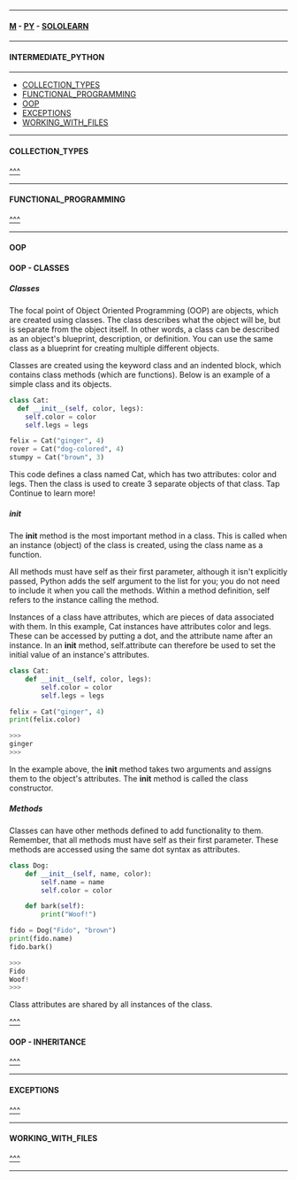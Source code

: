 
---

#### [M](https://github.com/ttltrk/TTT/blob/master/menu.md) - [PY](https://github.com/ttltrk/TTT/blob/master/PY/PY.md) - [SOLOLEARN](https://github.com/ttltrk/TTT/blob/master/PY/SOLOLEARN/SOLOLEARN.md)

---

#### INTERMEDIATE_PYTHON

---

* [COLLECTION_TYPES](#COLLECTION_TYPES)
* [FUNCTIONAL_PROGRAMMING](#FUNCTIONAL_PROGRAMMING)
* [OOP](#OOP)
* [EXCEPTIONS](#EXCEPTIONS)
* [WORKING_WITH_FILES](#WORKING_WITH_FILES)

---

#### COLLECTION_TYPES

[^^^](#INTERMEDIATE_PYTHON)

---

#### FUNCTIONAL_PROGRAMMING

[^^^](#INTERMEDIATE_PYTHON)

---

#### OOP

#### OOP - CLASSES

##### Classes

The focal point of Object Oriented Programming (OOP) are objects, which are created using classes.
The class describes what the object will be, but is separate from the object itself. In other words, a class can be described as an object's blueprint, description, or definition.
You can use the same class as a blueprint for creating multiple different objects.

Classes are created using the keyword class and an indented block, which contains class methods (which are functions).
Below is an example of a simple class and its objects.

```py
class Cat:
  def __init__(self, color, legs):
    self.color = color
    self.legs = legs

felix = Cat("ginger", 4)
rover = Cat("dog-colored", 4)
stumpy = Cat("brown", 3)
```

This code defines a class named Cat, which has two attributes: color and legs.
Then the class is used to create 3 separate objects of that class.
Tap Continue to learn more!

##### __init__

The __init__ method is the most important method in a class.
This is called when an instance (object) of the class is created, using the class name as a function.

All methods must have self as their first parameter, although it isn't explicitly passed, Python adds the self argument to the list for you; you do not need to include it when you call the methods. Within a method definition, self refers to the instance calling the method.

Instances of a class have attributes, which are pieces of data associated with them.
In this example, Cat instances have attributes color and legs. These can be accessed by putting a dot, and the attribute name after an instance.
In an __init__ method, self.attribute can therefore be used to set the initial value of an instance's attributes.

```py
class Cat:
    def __init__(self, color, legs):
        self.color = color
        self.legs = legs

felix = Cat("ginger", 4)
print(felix.color)

>>>
ginger
>>>
```

In the example above, the __init__ method takes two arguments and assigns them to the object's attributes. The __init__ method is called the class constructor.

##### Methods

Classes can have other methods defined to add functionality to them.
Remember, that all methods must have self as their first parameter.
These methods are accessed using the same dot syntax as attributes.

```py
class Dog:
    def __init__(self, name, color):
        self.name = name
        self.color = color

    def bark(self):
        print("Woof!")

fido = Dog("Fido", "brown")
print(fido.name)
fido.bark()

>>>
Fido
Woof!
>>>
```

Class attributes are shared by all instances of the class.

[^^^](#INTERMEDIATE_PYTHON)

#### OOP - INHERITANCE

[^^^](#INTERMEDIATE_PYTHON)

---

#### EXCEPTIONS

[^^^](#INTERMEDIATE_PYTHON)

---

#### WORKING_WITH_FILES

[^^^](#INTERMEDIATE_PYTHON)

---
